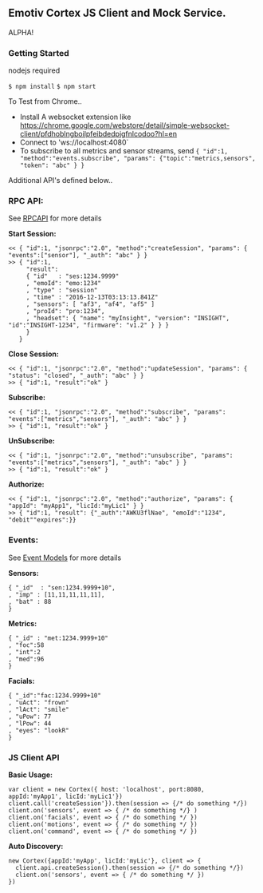 ## Emotiv Cortex JS Client and Mock Service.

ALPHA!

### Getting Started 

nodejs required

`$ npm install`
`$ npm start`

To Test from Chrome..

- Install A websocket extension like https://chrome.google.com/webstore/detail/simple-websocket-client/pfdhoblngboilpfeibdedpjgfnlcodoo?hl=en
- Connect to 'ws://localhost:4080`
- To subscribe to all metrics and sensor streams, send `{ "id":1, "method":"events.subscribe", "params": {"topic":"metrics,sensors", "token": "abc" } }`

Additional API's defined below..

### RPC API: 

See [RPCAPI](/emotiv/cortex/wiki/rpcapi.md) for more details

__Start Session:__
```
<< { "id":1, "jsonrpc":"2.0", "method":"createSession", "params": { "events":["sensor"], "_auth": "abc" } }
>> { "id":1, 
     "result":  
     { "id"   : "ses:1234.9999"
     , "emoId": "emo:1234"
     , "type" : "session"
     , "time" : "2016-12-13T03:13:13.841Z"
     , "sensors": [ "af3", "af4", "af5" ]
     , "proId": "pro:1234", 
     , "headset": { "name": "myInsight", "version": "INSIGHT", "id":"INSIGHT-1234", "firmware": "v1.2" } } }
     }
   }
```

__Close Session:__
```
<< { "id":1, "jsonrpc":"2.0", "method":"updateSession", "params": { "status": "closed", "_auth": "abc" } }
>> { "id":1, "result":"ok" }
```

__Subscribe:__
```
<< { "id":1, "jsonrpc":"2.0", "method":"subscribe", "params": "events":["metrics","sensors"], "_auth": "abc" } }
>> { "id":1, "result":"ok" }
```

__UnSubscribe:__
```
<< { "id":1, "jsonrpc":"2.0", "method":"unsubscribe", "params": "events":["metrics","sensors"], "_auth": "abc" } }
>> { "id":1, "result":"ok" }
```

__Authorize:__
```
<< { "id":1, "jsonrpc":"2.0", "method":"authorize", "params": { "appId": "myApp1", "licId:"myLic1" } }
>> { "id":1, "result": {"_auth":"AWKU3flNae", "emoId":"1234", "debit""expires":}}
```

### Events: 

See [Event Models](/emotiv/cortex/wiki/events.md) for more details

__Sensors:__
```
{ "_id"  : "sen:1234.9999+10",
, "imp" : [11,11,11,11,11],
, "bat" : 88
}
```

__Metrics:__
```
{ "_id" : "met:1234.9999+10"
, "foc":58
, "int":2
, "med":96
}
```

__Facials:__
```
{ "_id":"fac:1234.9999+10"
, "uAct": "frown"
, "lAct": "smile"
, "uPow": 77
, "lPow": 44
, "eyes": "lookR"
}
```


### JS Client API


__Basic Usage:__
```
var client = new Cortex({ host: 'localhost', port:8080, appId:'myApp1', licId:'myLic1'})
client.call('createSession'}).then(session => {/* do something */})
client.on('sensors', event => { /* do something */} )
client.on('facials', event => { /* do something */ })
client.on('motions', event => { /* do something */ })
client.on('command', event => { /* do something */ })

```
__Auto Discovery:__
```
new Cortex({appId:'myApp', licId:'myLic'}, client => {
  client.api.createSession().then(session => {/* do something */})
  client.on('sensors', event => { /* do something */ })
})
```

